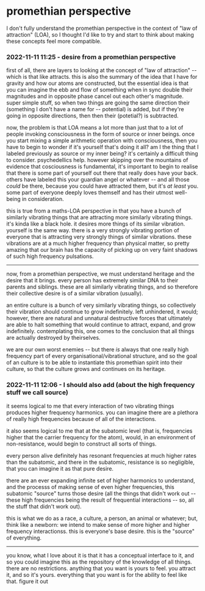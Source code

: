 # promethian perspective

I don't fully understand the promethian perspective in the context of "law of attraction" (LOA), so I thought I'd like to try and start to think about making these concepts feel more compatible.

### 2022-11-11 11:25 - desire from a promethian perspective

first of all, there are layers to looking at the concept of "law of attraction" -- which is that like attracts. this is also the summary of the idea that I have for gravity and how our atoms are constructed, but the essential idea is that you can imagine the ebb and flow of something when in sync double their magnitudes and in opposite phase cancel out each other's magnitude. super simple stuff, so when two things are going the same direction their (something I don't have a name for -- potential) is added, but if they're going in opposite directions, then then their (potetial?) is subtracted.

now, the problem is that LOA means a lot more than just that to a lot of people invoking consciousness in the form of source or inner beings. once you start mixing a simple arithmetic operation with consciousness, then you have to begin to wonder if it's yourself that's doing it all? am I the thing that I labeled previously as source or my inner being? it's certainly a difficult thing to consider. psychedellics help. however skipping over the mountains of evidence that cosciousness is fundamental, it's important to begin to realise that there is some part of yourself out there that really does have your back. others have labeled this your guardian angel or whatever -- and all those *could* be there, because you could have attracted them, but it's *at least* you. some part of everyone deeply loves themself and has their utmost well-being in consideration.

this is true from a maths-LOA perspective in that you have a bunch of similarly vibrating things that are attracting more similarly vibrating things. it's kinda like a black hole. it desires more things of its similar vibration. yourself is the same way. there is a very strongly vibrating portion of everyone that is attracting very strongly things of similar vibrations. these vibrations are at a much higher frequency than physical matter, so pretty amazing that our brain has the capacity of picking up on very faint shadows of such high frequency pulsations.

---

now, from a promethian perspective, we must understand heritage and the desire that it brings. every person has extremely similar DNA to their parents and siblings. these are all similarly vibrating things, and so therefore their collective desire is of a similar vibration (usually).

an entire culture is a bunch of very similarly vibrating things, so collectively their vibration should continue to grow indefinitely. left unhindered, it would; however, there are natural and unnatural destructive forces that ultimately are able to halt something that would continue to attract, expand, and grow indefinitely. contemplating this, one comes to the conclusion that all things are actually destroyed by theirselves.

we are our own worst enemies -- but there *is* always that one really high frequency part of every organisational/vibrational structure, and so the goal of an culture is to be able to instantiate this promethian spirit into their culture, so that the culture grows and continues on its heritage.

### 2022-11-11 12:06 - I should also add (about the high frequency stuff we call source)

it seems logical to me that every interaction of two vibrating things produces higher frequency harmonics. you can imagine there are a plethora of really high frequencies because of all of the interactions.

it also seems logical to me that at the subatomic level (that is, frequencies higher that the carrier frequency for the atom), would, in an environment of non-resistance, would begin to construct all sorts of things.

every person alive definitely has resonant frequencies at much higher rates than the subatomic, and there in the subatomic, resistance is so negligible, that you can imagine it as that pure desire.

there are an ever expanding infinite set of higher harmonics to understand, and the processs of making sense of even higher frequencies, this subatomic "source" turns those desire (all the things that didn't work out -- these high frequencies being the result of frequential interactions -- so, all the stuff that didn't work out).

this is what we do as a race, a culture, a person, an animal or whatever; but, think like a newborn: we intend to make sense of more higher and higher frequency interactionss. this is everyone's base desire. this is the "source" of everything.

---

you know, what I love about it is that it has a conceptual interface to it, and so you could imagine this as the repository of the knowledge of all things. there are no restrictions. anything that you want is yours to feel. you attract it, and so it's yours. everything that you want is for the ability to feel like that. figure it out
